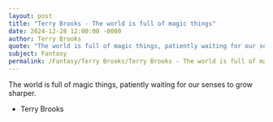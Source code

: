 ```yaml
---
layout: post
title: "Terry Brooks - The world is full of magic things"
date: 2024-12-28 12:00:00 -0000
author: Terry Brooks
quote: "The world is full of magic things, patiently waiting for our senses to grow sharper."
subject: Fantasy
permalink: /Fantasy/Terry Brooks/Terry Brooks - The world is full of magic things
---
```


The world is full of magic things, patiently waiting for our senses to grow sharper.

- Terry Brooks
